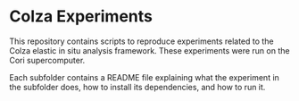 # Colza Experiments

This repository contains scripts to reproduce experiments
related to the Colza elastic in situ analysis framework.
These experiments were run on the Cori supercomputer.

Each subfolder contains a README file explaining what the
experiment in the subfolder does, how to install its
dependencies, and how to run it.
